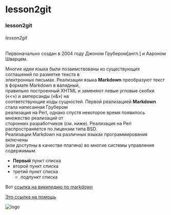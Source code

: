 # lesson2git
### lesson2git
###### lesson2git
Первоначально создан в 2004 году Джоном Грубером[англ.] и Аароном Шварцем.


Многие идеи языка были позаимствованы из существующих соглашений по разметке текста в<br/>
электронных письмах. Реализации языка **Markdown** преобразуют текст в формате Markdown в валидный, <br/>
правильно построенный XHTML и заменяют левые угловые скобки («<») и амперсанды («&») на <br/>
соответствующие коды сущностей. Первой реализацией **Markdown** стала написанная Грубером <br/>
реализация на Perl, однако спустя некоторое время появилось множество реализаций от <br/>
сторонних разработчиков (см. ниже). Реализация на Perl распространяется по лицензии типа BSD. <br/>
Реализации Markdown на различных языках программирования включены <br/>
(или доступны в качестве плагина) во многие системы управления содержимым.<br/>

- **Первый** пункт списка
- второй пункт списка
- третий пункт списка
   - *подпункт* списка

Вот [ссылка на википедию по markdown](https://ru.wikipedia.org/wiki/Markdown) 

[Это ссылка на помощь](HELP.md)

![logo](https://upload.wikimedia.org/wikipedia/commons/thumb/4/48/Markdown-mark.svg/1920px-Markdown-mark.svg.png)